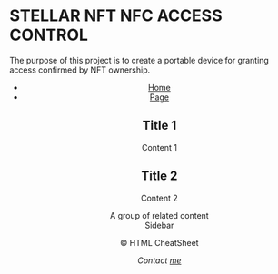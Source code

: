 # STELLAR NFT NFC ACCESS CONTROL
<DOCTYPE html>
	<head>
	<!--	<h1>SNNAC - STELLAR NFT NFC ACCESS CONTROL</h1>-->
	</head>
	<body>The purpose of this project is to create a portable device for granting access confirmed by NFT ownership.
	</body>		
			
		
<header>
<div id="logo"></div>
<nav>  
<ul>
	<li><a href="/">Home</a>
	<li><a href="/link">Page</a>
<main role="main">
<article>
<h2>Title 1</h2>
<p>Content 1</p>
</article>
<article>
<h2>Title 2</h2>
<p>Content 2</p>
</article>
</main>
<section>
A group of related content
</section>
<aside>
Sidebar
</aside>
<footer>
<p>&copy; HTML CheatSheet</p>
<address>
Contact <a href="mailto:">me</a>
</address>
</footer>

